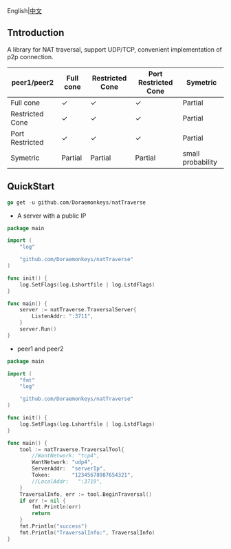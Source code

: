 



English|[中文](/README-ZH.md)  







## Tntroduction

A library for NAT traversal, support UDP/TCP, convenient implementation of p2p connection.

| peer1/peer2     | Full cone | Restricted Cone | Port Restricted Cone | Symetric          |
| --------------- | --------- | --------------- | -------------------- | ----------------- |
| Full cone       | ✓         | ✓               | ✓                    | Partial           |
| Restricted Cone | ✓         | ✓               | ✓                    | Partial           |
| Port Restricted | ✓         | ✓               | ✓                    | Partial           |
| Symetric        | Partial   | Partial         | Partial              | small probability |



## QuickStart

```go
go get -u github.com/Doraemonkeys/natTraverse
```



- A server with a public IP

```go
package main

import (
	"log"

	"github.com/Doraemonkeys/natTraverse"
)

func init() {
	log.SetFlags(log.Lshortfile | log.LstdFlags)
}

func main() {
	server := natTraverse.TraversalServer{
		ListenAddr: ":3711",
	}
	server.Run()
}
```



- peer1 and peer2

```go
package main

import (
	"fmt"
	"log"

	"github.com/Doraemonkeys/natTraverse"
)

func init() {
	log.SetFlags(log.Lshortfile | log.LstdFlags)
}

func main() {
	tool := natTraverse.TraversalTool{
		//WantNetwork: "tcp4",
		WantNetwork: "udp4",
		ServerAddr:  "serverIp",
		Token:       "12345678987654321",
		//LocalAddr:   ":3719",
	}
	TraversalInfo, err := tool.BeginTraversal()
	if err != nil {
		fmt.Println(err)
		return
	}
	fmt.Println("success")
	fmt.Println("TraversalInfo:", TraversalInfo)
}
```

